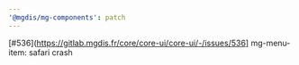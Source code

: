 ```yaml
---
'@mgdis/mg-components': patch
---
```


[#536](https://gitlab.mgdis.fr/core/core-ui/core-ui/-/issues/536] mg-menu-item: safari crash
